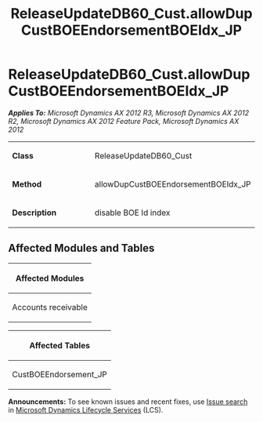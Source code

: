 ﻿---
title: ReleaseUpdateDB60_Cust.allowDupCustBOEEndorsementBOEIdx_JP
TOCTitle: ReleaseUpdateDB60_Cust.allowDupCustBOEEndorsementBOEIdx_JP
ms:assetid: 966a5a55-e17f-2911-6053-b0e479335164
ms:mtpsurl: https://msdn.microsoft.com/en-us/library/JJ686191(v=AX.60)
ms:contentKeyID: 49709895
ms.date: 05/18/2015
mtps_version: v=AX.60
---

# ReleaseUpdateDB60\_Cust.allowDupCustBOEEndorsementBOEIdx\_JP 


_**Applies To:** Microsoft Dynamics AX 2012 R3, Microsoft Dynamics AX 2012 R2, Microsoft Dynamics AX 2012 Feature Pack, Microsoft Dynamics AX 2012_

<table>
<colgroup>
<col style="width: 50%" />
<col style="width: 50%" />
</colgroup>
<tbody>
<tr class="odd">
<td><p><strong>Class</strong></p></td>
<td><p>ReleaseUpdateDB60_Cust</p></td>
</tr>
<tr class="even">
<td><p><strong>Method</strong></p></td>
<td><p>allowDupCustBOEEndorsementBOEIdx_JP</p></td>
</tr>
<tr class="odd">
<td><p><strong>Description</strong></p></td>
<td><p>disable BOE Id index</p></td>
</tr>
</tbody>
</table>


## Affected Modules and Tables

<table>
<colgroup>
<col style="width: 100%" />
</colgroup>
<thead>
<tr class="header">
<th><p>Affected Modules</p></th>
</tr>
</thead>
<tbody>
<tr class="odd">
<td><p>Accounts receivable</p></td>
</tr>
</tbody>
</table>


<table>
<colgroup>
<col style="width: 100%" />
</colgroup>
<thead>
<tr class="header">
<th><p>Affected Tables</p></th>
</tr>
</thead>
<tbody>
<tr class="odd">
<td><p>CustBOEEndorsement_JP</p></td>
</tr>
</tbody>
</table>

  
**Announcements:** To see known issues and recent fixes, use [Issue search](http://go.microsoft.com/fwlink/?linkid=389258) in [Microsoft Dynamics Lifecycle Services](http://go.microsoft.com/fwlink/?linkid=306505) (LCS).

